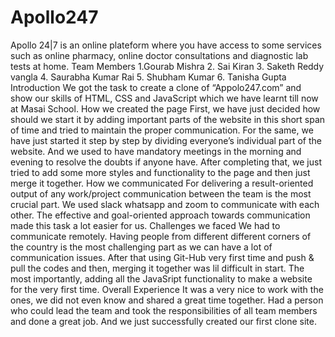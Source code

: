 # Apollo247
Apollo 24|7 is an online plateform where you have access to some services such as online pharmacy, online doctor consultations and diagnostic lab tests at home.
Team Members
1.Gourab Mishra
2. Sai Kiran
3. Saketh Reddy vangla
4. Saurabha Kumar Rai
5. Shubham Kumar
6. Tanisha Gupta
Introduction
We got the task to create a clone of “Appolo247.com” and show our skills of HTML, CSS and JavaScript which we have learnt till now at Masai School.
How we created the page
First, we have just decided how should we start it by adding important parts of the website in this short span of time and tried to maintain the proper communication.
For the same, we have just started it step by step by dividing everyone’s individual part of the website.
And we used to have mandatory meetings in the morning and evening to resolve the doubts if anyone have.
After completing that, we just tried to add some more styles and functionality to the page and then just merge it together.
How we communicated
For delivering a result-oriented output of any work/project communication between the team is the most crucial part.
We used slack whatsapp and zoom to communicate with each other.
The effective and goal-oriented approach towards communication made this task a lot easier for us.
Challenges we faced
We had to communicate remotely.
Having people from different different corners of the country is the most challenging part as we can have a lot of communication issues.
After that using Git-Hub very first time and push & pull the codes and then, merging it together was lil difficult in start.
The most importantly, adding all the JavaSript functionality to make a website for the very first time.
Overall Experience
It was a very nice to work with the ones, we did not even know and shared a great time together.
Had a person who could lead the team and took the responsibilities of all team members and done a great job.
And we just successfully created our first clone site.

